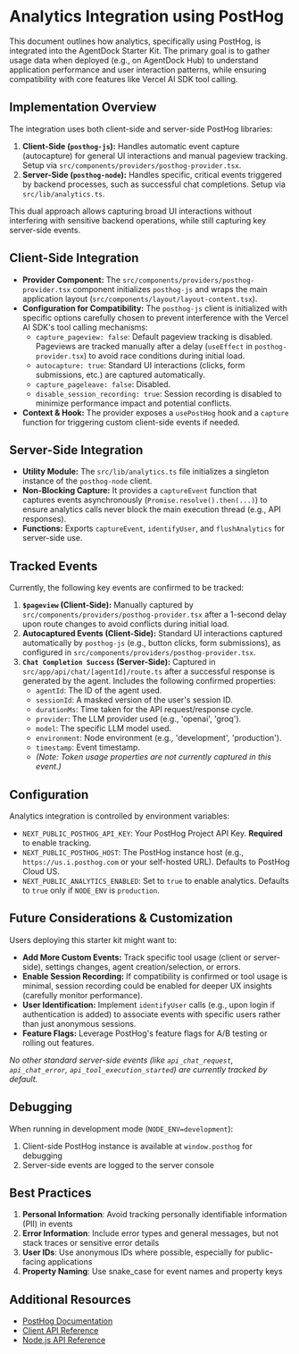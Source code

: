 # Analytics Integration using PostHog

This document outlines how analytics, specifically using PostHog, is integrated into the AgentDock Starter Kit. The primary goal is to gather usage data when deployed (e.g., on AgentDock Hub) to understand application performance and user interaction patterns, while ensuring compatibility with core features like Vercel AI SDK tool calling.

## Implementation Overview

The integration uses both client-side and server-side PostHog libraries:

1.  **Client-Side (`posthog-js`):** Handles automatic event capture (autocapture) for general UI interactions and manual pageview tracking. Setup via `src/components/providers/posthog-provider.tsx`.
2.  **Server-Side (`posthog-node`):** Handles specific, critical events triggered by backend processes, such as successful chat completions. Setup via `src/lib/analytics.ts`.

This dual approach allows capturing broad UI interactions without interfering with sensitive backend operations, while still capturing key server-side events.

## Client-Side Integration

- **Provider Component:** The `src/components/providers/posthog-provider.tsx` component initializes `posthog-js` and wraps the main application layout (`src/components/layout/layout-content.tsx`).
- **Configuration for Compatibility:** The `posthog-js` client is initialized with specific options carefully chosen to prevent interference with the Vercel AI SDK's tool calling mechanisms:
  - `capture_pageview: false`: Default pageview tracking is disabled. Pageviews are tracked manually after a delay (`useEffect` in `posthog-provider.tsx`) to avoid race conditions during initial load.
  - `autocapture: true`: Standard UI interactions (clicks, form submissions, etc.) are captured automatically.
  - `capture_pageleave: false`: Disabled.
  - `disable_session_recording: true`: Session recording is disabled to minimize performance impact and potential conflicts.
- **Context & Hook:** The provider exposes a `usePostHog` hook and a `capture` function for triggering custom client-side events if needed.

## Server-Side Integration

- **Utility Module:** The `src/lib/analytics.ts` file initializes a singleton instance of the `posthog-node` client.
- **Non-Blocking Capture:** It provides a `captureEvent` function that captures events asynchronously (`Promise.resolve().then(...)`) to ensure analytics calls never block the main execution thread (e.g., API responses).
- **Functions:** Exports `captureEvent`, `identifyUser`, and `flushAnalytics` for server-side use.

## Tracked Events

Currently, the following key events are confirmed to be tracked:

1.  **`$pageview` (Client-Side):** Manually captured by `src/components/providers/posthog-provider.tsx` after a 1-second delay upon route changes to avoid conflicts during initial load.
2.  **Autocaptured Events (Client-Side):** Standard UI interactions captured automatically by `posthog-js` (e.g., button clicks, form submissions), as configured in `src/components/providers/posthog-provider.tsx`.
3.  **`Chat Completion Success` (Server-Side):** Captured in `src/app/api/chat/[agentId]/route.ts` after a successful response is generated by the agent. Includes the following confirmed properties:
    - `agentId`: The ID of the agent used.
    - `sessionId`: A masked version of the user's session ID.
    - `durationMs`: Time taken for the API request/response cycle.
    - `provider`: The LLM provider used (e.g., 'openai', 'groq').
    - `model`: The specific LLM model used.
    - `environment`: Node environment (e.g., 'development', 'production').
    - `timestamp`: Event timestamp.
    - _(Note: Token usage properties are not currently captured in this event.)_

## Configuration

Analytics integration is controlled by environment variables:

- `NEXT_PUBLIC_POSTHOG_API_KEY`: Your PostHog Project API Key. **Required** to enable tracking.
- `NEXT_PUBLIC_POSTHOG_HOST`: The PostHog instance host (e.g., `https://us.i.posthog.com` or your self-hosted URL). Defaults to PostHog Cloud US.
- `NEXT_PUBLIC_ANALYTICS_ENABLED`: Set to `true` to enable analytics. Defaults to `true` only if `NODE_ENV` is `production`.

## Future Considerations & Customization

Users deploying this starter kit might want to:

- **Add More Custom Events:** Track specific tool usage (client or server-side), settings changes, agent creation/selection, or errors.
- **Enable Session Recording:** If compatibility is confirmed or tool usage is minimal, session recording could be enabled for deeper UX insights (carefully monitor performance).
- **User Identification:** Implement `identifyUser` calls (e.g., upon login if authentication is added) to associate events with specific users rather than just anonymous sessions.
- **Feature Flags:** Leverage PostHog's feature flags for A/B testing or rolling out features.

_No other standard server-side events (like `api_chat_request`, `api_chat_error`, `api_tool_execution_started`) are currently tracked by default._

## Debugging

When running in development mode (`NODE_ENV=development`):

1. Client-side PostHog instance is available at `window.posthog` for debugging
2. Server-side events are logged to the server console

## Best Practices

1. **Personal Information**: Avoid tracking personally identifiable information (PII) in events
2. **Error Information**: Include error types and general messages, but not stack traces or sensitive error details
3. **User IDs**: Use anonymous IDs where possible, especially for public-facing applications
4. **Property Naming**: Use snake_case for event names and property keys

## Additional Resources

- [PostHog Documentation](https://posthog.com/docs)
- [Client API Reference](https://posthog.com/docs/api/js)
- [Node.js API Reference](https://posthog.com/docs/api/nodejs)
